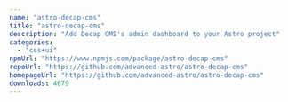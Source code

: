 ```yaml
---
name: "astro-decap-cms"
title: "astro-decap-cms"
description: "Add Decap CMS's admin dashboard to your Astro project"
categories:
  - "css+ui"
npmUrl: "https://www.npmjs.com/package/astro-decap-cms"
repoUrl: "https://github.com/advanced-astro/astro-decap-cms"
homepageUrl: "https://github.com/advanced-astro/astro-decap-cms"
downloads: 4679
---
```

